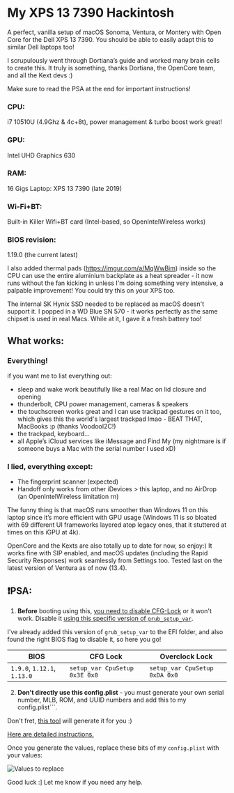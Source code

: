 # My XPS 13 7390 Hackintosh
A perfect, vanilla setup of macOS Sonoma, Ventura, or Montery with Open Core for the Dell XPS 13 7390. You should be able to easily adapt this to similar Dell laptops too!

I scrupulously went through Dortiana’s guide and worked many brain cells to create this. It truly is something, thanks Dortiana, the OpenCore team, and all the Kext devs :)

Make sure to read the PSA at the end for important instructions!

### CPU:
i7 10510U (4.9Ghz & 4c+8t), power management & turbo boost work great!

### GPU:
Intel UHD Graphics 630

### RAM:
16 Gigs Laptop: XPS 13 7390 (late 2019)

### Wi-Fi+BT:
Built-in Killer Wifi+BT card (Intel-based, so OpenIntelWireless works)

### BIOS revision:
1.19.0 (the current latest)


I also added thermal pads (https://imgur.com/a/MqWwBim) inside so the CPU can use the entire aluminium backplate as a heat spreader - it now runs without the fan kicking in unless I'm doing something very intensive, a palpable improvement! You could try this on your XPS too.

The internal SK Hynix SSD needed to be replaced as macOS doesn't support it. I popped in a WD Blue SN 570 - it works perfectly as the same chipset is used in real Macs. While at it, I gave it a fresh battery too!


## What works:
### Everything!
if you want me to list everything out:
- sleep and wake work beautifully like a real Mac on lid closure and opening
- thunderbolt, CPU power management, cameras & speakers
- the touchscreen works great and I can use trackpad gestures on it too, which gives this the world's largest trackpad lmao - BEAT THAT, MacBooks :p (thanks VoodooI2C!)
- the trackpad, keyboard...
- all Apple’s iCloud services like iMessage and Find My (my nightmare is if someone buys a Mac with the serial number I used xD)

### I lied, everything except:
- The fingerprint scanner (expected)
- Handoff only works from other iDevices > this laptop, and no AirDrop (an OpenIntelWireless limitation rn)


The funny thing is that macOS runs smoother than Windows 11 on this laptop since it’s more efficient with GPU usage (Windows 11 is so bloated with 69 different UI frameworks layered atop legacy ones, that it stuttered at times on this iGPU at 4k).

OpenCore and the Kexts are also totally up to date for now, so enjoy:)
It works fine with SIP enabled, and macOS updates (including the Rapid Security Responses) work seamlessly from Settings too. Tested last on the latest version of Ventura as of now (13.4).


## ❗️PSA:
1. **Before** booting using this, [you need to disable CFG-Lock](https://github.com/dreamwhite/bios-extraction-guide/tree/master/Dell) or it won't work.
Disable it [using this specific version of `grub_setup_var`](https://github.com/XDleader555/grub_setup_var/releases/tag/v1.0-alpha).

I've already added this version of `grub_setup_var` to the EFI folder, and also found the right BIOS flag to disable it, so here you go!

| BIOS              | CFG Lock                      | Overclock Lock
| ----------------- | ------------------------------| -----------------------------
| `1.9.0`, `1.12.1`, `1.13.0`     | `setup_var CpuSetup 0x3E 0x0` | `setup_var CpuSetup 0xDA 0x0`

2. **Don't directly use this config.plist** - you must generate your own serial number, MLB, ROM, and UUID numbers and add this to my ```
```config.plist```.

Don't fret, [this tool](https://github.com/corpnewt/GenSMBIOS) will generate it for you :)

[Here are detailed instructions.](https://dortania.github.io/OpenCore-Post-Install/universal/iservices.html#using-gensmbios)

Once you generate the values, replace these bits of my ```config.plist``` with your values:

![Values to replace](https://github.com/theJayTea/XPS-13-7390-Hackintosh/blob/main/Values_to_replace.jpg)


Good luck :]
Let me know if you need any help.
